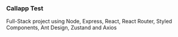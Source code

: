 ### Callapp Test
Full-Stack project using Node, Express, React, React Router, Styled Components, Ant Design, Zustand and Axios